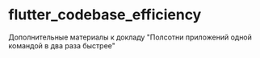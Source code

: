 # flutter_codebase_efficiency
Дополнительные материалы к докладу "Полсотни приложений одной командой в два раза быстрее"
